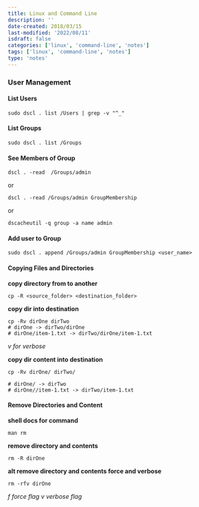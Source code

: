```yaml
---
title: Linux and Command Line
description: ''
date-created: 2018/03/15
last-modified: '2022/08/11'
isdraft: false
categories: ['linux', 'command-line', 'notes']
tags: ['linux', 'command-line', 'notes']
type: 'notes'
---
```


### User Management

#### List Users

```shell
sudo dscl . list /Users | grep -v "^_"
```

#### List Groups

```shell
sudo dscl . list /Groups
```

#### See Members of Group

```shell
dscl . -read  /Groups/admin
```

or

```shell
dscl . -read /Groups/admin GroupMembership
```

or

```shell
dscacheutil -q group -a name admin
```

#### Add user to Group

```shell
sudo dscl . append /Groups/admin GroupMembership <user_name>
```

#### Copying Files and Directories

**copy directory from to another**

```shell
cp -R <source_folder> <destination_folder>
```

**copy dir into destination**

```shell
cp -Rv dirOne dirTwo
# dirOne -> dirTwo/dirOne
# dirOne/item-1.txt -> dirTwo/dirOne/item-1.txt
```

_v for verbose_

**copy dir content into destination**

```shell
cp -Rv dirOne/ dirTwo/

# dirOne/ -> dirTwo
# dirOne//item-1.txt -> dirTwo/item-1.txt
```

#### Remove Directories and Content

**shell docs for command**

```shell
man rm
```

**remove directory and contents**

```shell
rm -R dirOne
```

**alt remove directory and contents force and verbose**

```shell
rm -rfv dirOne
```

_f force flag_
_v verbose flag_
